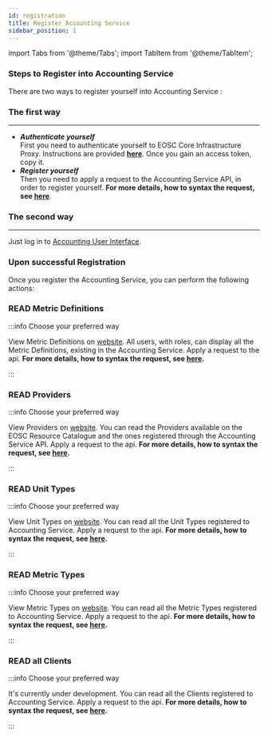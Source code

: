 ```yaml
---
id: registration
title: Register Accounting Service
sidebar_position: 1
---
```

import Tabs from '@theme/Tabs';
import TabItem from '@theme/TabItem';


### Steps to Register into Accounting Service

There are two ways to register yourself into Accounting Service :

### The first way
---

- **_Authenticate yourself_**<br/>
First you need to authenticate yourself to EOSC Core Infrastructure Proxy. Instructions are provided <b><a href="https://argoeu.github.io/argo-accounting/docs/authentication/authenticating_clients">here</a></b>. Once you gain an access token, copy it.<br/>
- **_Register yourself_**<br/>
Then you need to apply a request to the Accounting Service API, in order to register yourself. <b> For more details, how to syntax the request, see <a href="https://argoeu.github.io/argo-accounting/docs/api/client#post---client-registration">here</a></b>.<br/>

### The second way
---
Just log in to [Accounting User Interface](https://accounting.eosc-portal.eu/).


### Upon successful Registration

Once you register the Accounting Service, you can perform the following actions:


### READ Metric Definitions
:::info Choose your preferred way

<Tabs>
  <TabItem value="ui" label="User Interface">View Metric Definitions on <a href="https://accounting.eosc-portal.eu/metrics-definitions">website</a>.</TabItem>
  <TabItem value="http" label="HTTP Request">All users, with roles, can display all the Metric Definitions, existing in the Accounting Service. Apply a request to the api.
<b> For more details, how to syntax the request, see <a href="https://argoeu.github.io/argo-accounting/docs/api/metric_definition#get----fetch-all-metric-definitions">here</a>.</b></TabItem>
</Tabs>

:::


### READ Providers
:::info Choose your preferred way

<Tabs>
  <TabItem value="ui" label="User Interface">View Providers on <a href="https://accounting.eosc-portal.eu/providers">website</a>.</TabItem>
  <TabItem value="http" label="HTTP Request">You can read the Providers available on the EOSC Resource Catalogue and the ones registered through the Accounting Service API. Apply a request to the api. <b> For more details, how to syntax the request, see  <a href="https://argoeu.github.io/argo-accounting/docs/api/provider#get---fetch-all-registered-providers">here</a>.</b></TabItem>
</Tabs>

:::

### READ Unit Types
:::info Choose your preferred way

<Tabs>
  <TabItem value="ui" label="User Interface">View Unit Types on <a href="https://accounting.eosc-portal.eu/unit-types">website</a>.</TabItem>
  <TabItem value="http" label="HTTP Request">You can read all the Unit Types registered to Accounting Service. Apply a request to the api. <b> For more details, how to syntax the request, see  <a href="https://argoeu.github.io/argo-accounting/docs/api/unit_type#get----fetch-all-the-unit-types">here</a>.</b></TabItem>
</Tabs>

:::

### READ Metric Types
:::info Choose your preferred way

<Tabs>
  <TabItem value="ui" label="User Interface">View Metric Types on <a href="https://accounting.eosc-portal.eu/metric-types">website</a>.</TabItem>
  <TabItem value="http" label="HTTP Request">You can read all the Metric Types registered to Accounting Service. Apply a request to the api. <b> For more details, how to syntax the request, see  <a href="https://argoeu.github.io/argo-accounting/docs/api/metric_type#get----fetch-all-the-metric-types">here</a>.</b></TabItem>
</Tabs>

:::

### READ all Clients
:::info Choose your preferred way

<Tabs>
  <TabItem value="ui" label="User Interface">It's currently under development.</TabItem>
  <TabItem value="http" label="HTTP Request">You can read all the Clients registered to Accounting Service. Apply a request to the api. <b> For more details, how to syntax the request, see  <a href="https://argoeu.github.io/argo-accounting/docs/api/client#get---read-the-registered-clients">here</a>.</b></TabItem>
</Tabs>

:::


















